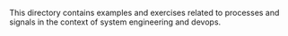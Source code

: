This directory contains examples and exercises related to processes and signals in the context of system engineering and devops.
